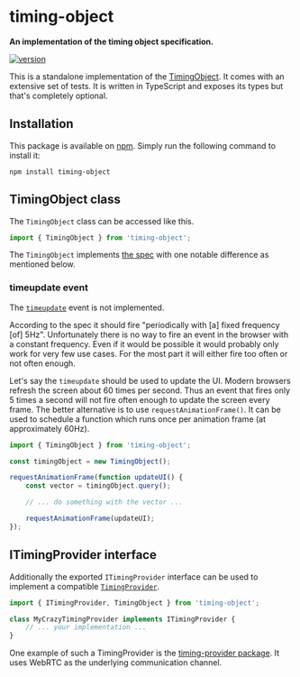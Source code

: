 # timing-object

**An implementation of the timing object specification.**

[![version](https://img.shields.io/npm/v/timing-object.svg?style=flat-square)](https://www.npmjs.com/package/timing-object)

This is a standalone implementation of the
[TimingObject](https://webtiming.github.io/timingobject/). It comes with an
extensive set of tests. It is written in TypeScript and exposes its types but
that's completely optional.

## Installation

This package is available on [npm](https://www.npmjs.org/package/timing-object).
Simply run the following command to install it:

```shell
npm install timing-object
```

## TimingObject class

The `TimingObject` class can be accessed like this.

```js
import { TimingObject } from 'timing-object';
```

The `TimingObject` implements [the
spec](https://webtiming.github.io/timingobject/#idl-def-timingobject) with one
notable difference as mentioned below.

### timeupdate event

The [`timeupdate`](https://webtiming.github.io/timingobject/#dom-timingobject-ontimeupdate)
event is not implemented.

According to the spec it should fire "periodically with [a] fixed frequency [of] 5Hz". Unfortunately there is no way to fire an event in the browser with a constant frequency. Even if it would be possible it would probably only work for very few use cases. For the most part it will either fire too often or not often enough.

Let's say the `timeupdate` should be used to update the UI. Modern browsers refresh the screen about 60 times per second. Thus an event that fires only 5 times a second will not fire often enough to update the screen every frame. The better alternative is to use `requestAnimationFrame()`. It can be used to schedule a function which runs once per animation frame (at approximately 60Hz).

```js
import { TimingObject } from 'timing-object';

const timingObject = new TimingObject();

requestAnimationFrame(function updateUI() {
    const vector = timingObject.query();

    // ... do something with the vector ...

    requestAnimationFrame(updateUI);
});
```

## ITimingProvider interface

Additionally the exported `ITimingProvider` interface can be used to implement a
compatible
[`TimingProvider`](https://webtiming.github.io/timingobject/#idl-def-timingprovider).

```typescript
import { ITimingProvider, TimingObject } from 'timing-object';

class MyCrazyTimingProvider implements ITimingProvider {
    // ... your implementation ...
}
```

One example of such a TimingProvider is the
[timing-provider package](https://github.com/chrisguttandin/timing-provider). It
uses WebRTC as the underlying communication channel.

